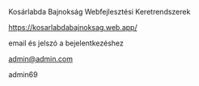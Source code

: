 Kosárlabda Bajnokság Webfejlesztési Keretrendszerek

https://kosarlabdabajnoksag.web.app/

email és jelszó a bejelentkezéshez

admin@admin.com

admin69
